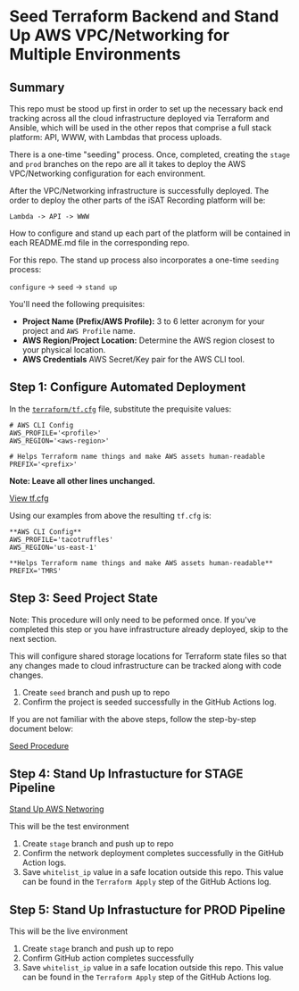 # Seed Terraform Backend and Stand Up AWS VPC/Networking for Multiple Environments

## Summary

This repo must be stood up first in order to set up the necessary back end tracking across all the cloud infrastructure deployed via Terraform and Ansible, which will be used in the other repos that comprise a full stack platform: API, WWW, with Lambdas that process uploads.

There is a one-time "seeding" process. Once, completed, creating the `stage` and `prod` branches on the repo are all it takes to deploy the AWS VPC/Networking configuration for each environment.

After the VPC/Networking infrastructure is successfully deployed. The order to deploy the other parts of the iSAT Recording platform will be:

`Lambda -> API -> WWW`

How to configure and stand up each part of the platform will be contained in each README.md file in the corresponding repo.

For this repo. The stand up process also incorporates a one-time `seeding` process:

`configure` -> `seed` -> `stand up`

You'll need the following prequisites:

* **Project Name (Prefix/AWS Profile):** 3 to 6 letter acronym for your project and `AWS Profile` name.
* **AWS Region/Project Location:** Determine the AWS region closest to your physical location.
* **AWS Credentials** AWS Secret/Key pair for the AWS CLI tool.

## Step 1: Configure Automated Deployment

In the [`terraform/tf.cfg`](terraform/tf.cfg) file, substitute the prequisite values:

```
# AWS CLI Config
AWS_PROFILE='<profile>'
AWS_REGION='<aws-region>'

# Helps Terraform name things and make AWS assets human-readable
PREFIX='<prefix>'
```

**Note: Leave all other lines unchanged.**

[View tf.cfg](terraform/tf.cfg)

Using our examples from above the resulting `tf.cfg` is:
```
**AWS CLI Config**
AWS_PROFILE='tacotruffles'
AWS_REGION='us-east-1'

**Helps Terraform name things and make AWS assets human-readable**
PREFIX='TMRS'
```

## Step 3: Seed Project State

Note: This procedure will only need to be peformed once. If you've completed this step or you have infrastructure already deployed, skip to the next section.

This will configure shared storage locations for Terraform state files so that any changes made to cloud infrastructure can be tracked along with code changes.

1. Create `seed` branch and push up to repo
2. Confirm the project is seeded successfully in the GitHub Actions log.

If you are not familiar with the above steps, follow the step-by-step document below:

[Seed Procedure](docs/seed.md)

## Step 4: Stand Up Infrastucture for STAGE Pipeline

[Stand Up AWS Networing](docs/standup.md)

This will be the test environment

1. Create `stage` branch and push up to repo
2. Confirm the network deployment completes successfully in the GitHub Action logs.
3. Save `whitelist_ip` value in a safe location outside this repo. This value can be found in the `Terraform Apply` step of the GitHub Actions log.

## Step 5: Stand Up Infrastucture for PROD Pipeline

This will be the live environment

1. Create `stage` branch and push up to repo
2. Confirm GitHub action completes successfully
3. Save `whitelist_ip` value in a safe location outside this repo. This value can be found in the `Terraform Apply` step of the GitHub Actions log.
